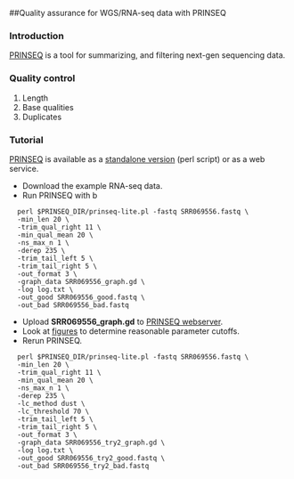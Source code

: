 ##Quality assurance for WGS/RNA-seq data with PRINSEQ

### Introduction
[PRINSEQ](http://prinseq.sourceforge.net/manual.html) is a tool for summarizing, and filtering next-gen sequencing data.

### Quality control
1. Length
2. Base qualities
3. Duplicates

### Tutorial
[PRINSEQ](http://prinseq.sourceforge.net/manual.html) is available as a [standalone version](http://sourceforge.net/projects/prinseq/files/) (perl script) or as a web service.


* Download the example RNA-seq data.
* Run PRINSEQ with b

```
  perl $PRINSEQ_DIR/prinseq-lite.pl -fastq SRR069556.fastq \
  -min_len 20 \
  -trim_qual_right 11 \
  -min_qual_mean 20 \
  -ns_max_n 1 \
  -derep 235 \
  -trim_tail_left 5 \
  -trim_tail_right 5 \
  -out_format 3 \
  -graph_data SRR069556_graph.gd \
  -log log.txt \
  -out_good SRR069556_good.fastq \
  -out_bad SRR069556_bad.fastq
```
* Upload **SRR069556_graph.gd** to [PRINSEQ webserver](http://edwards.sdsu.edu/cgi-bin/prinseq/prinseq.cgi?report=1).
* Look at [figures](http://edwards.sdsu.edu/cgi-bin/prinseq/tmp/1382390222/SRR069556.fastq_graph.gd.html) to determine reasonable parameter cutoffs.
* Rerun PRINSEQ.
 
```
  perl $PRINSEQ_DIR/prinseq-lite.pl -fastq SRR069556.fastq \
  -min_len 20 \
  -trim_qual_right 11 \
  -min_qual_mean 20 \
  -ns_max_n 1 \
  -derep 235 \
  -lc_method dust \ 
  -lc_threshold 70 \
  -trim_tail_left 5 \
  -trim_tail_right 5 \
  -out_format 3 \
  -graph_data SRR069556_try2_graph.gd \
  -log log.txt \
  -out_good SRR069556_try2_good.fastq \
  -out_bad SRR069556_try2_bad.fastq
```
